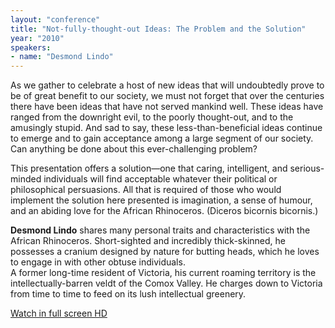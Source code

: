```yaml
---
layout: "conference"
title: "Not-fully-thought-out Ideas: The Problem and the Solution"
year: "2010"
speakers:
- name: "Desmond Lindo"
---
```



As we gather to celebrate a host of new ideas that will undoubtedly prove to
be of great benefit to our society, we must not forget that over the centuries
there have been ideas that have not served mankind well. These ideas have
ranged from the downright evil, to the poorly thought-out, and to the
amusingly stupid. And sad to say, these less-than-beneficial ideas continue to
emerge and to gain acceptance among a large segment of our society. Can
anything be done about this ever-challenging problem?

This presentation offers a solution—one that caring, intelligent, and serious-
minded individuals will find acceptable whatever their political or
philosophical persuasions. All that is required of those who would implement
the solution here presented is imagination, a sense of humour, and an abiding
love for the African Rhinoceros. (Diceros bicornis bicornis.)

**Desmond Lindo** shares many personal traits and characteristics with the
African Rhinoceros. Short-sighted and incredibly thick-skinned, he possesses a
cranium designed by nature for butting heads, which he loves to engage in with
other obtuse individuals.  
A former long-time resident of Victoria, his current roaming territory is the
intellectually-barren veldt of the Comox Valley. He charges down to Victoria
from time to time to feed on its lush intellectual greenery.


[ Watch in full screen HD
](https://web.archive.org/web/20210413202537/https://www.youtube.com/v/RMMx7Pgf3X0?fs=1&hl=en_US&rel=0&hd=1)


[//]: # (Retrieved from https://web.archive.org/web/20210416135337/https://www.ideawave.ca/the-conference/not-fully-thought-out-ideas-the-problem-and-the-solution)